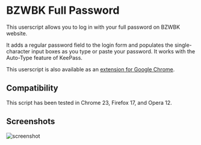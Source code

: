 BZWBK Full Password
===================
This userscript allows you to log in with your full password on BZWBK website.

It adds a regular password field to the login form and populates the 
single-character input boxes as you type or paste your password. It works with the Auto-Type feature of KeePass. 

This userscript is also available as an [extension for Google Chrome](https://chrome.google.com/webstore/detail/regular-password-field-fo/kipjneglecdehocegjhjjfnacahjkcgd).

Compatibility
-------------
This script has been tested in Chrome 23, Firefox 17, and Opera 12.

Screenshots
-----------
![screenshot](https://raw.github.com/michalmazur/bzwbk-full-password/master/screenshot.png)